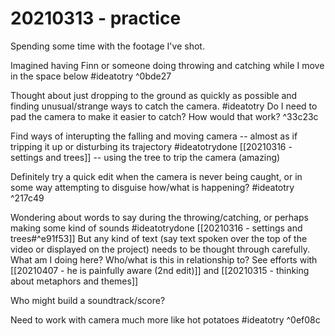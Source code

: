 # 20210313 - practice

Spending some time with the footage I've shot. 

Imagined having Finn or someone doing throwing and catching while I move in the space below #ideatotry  ^0bde27

Thought about just dropping to the ground as quickly as possible and finding unusual/strange ways to catch the camera. #ideatotry Do I need to pad the camera to make it easier to catch? How would that work?  ^33c23c

Find ways of interupting the falling and moving camera -- almost as if tripping it up or disturbing its trajectory #ideatotrydone [[20210316 - settings and trees]] -- using the tree to trip the camera (amazing) 

Definitely try a quick edit when the camera is never being caught, or in some way attempting to disguise how/what is happening? #ideatotry  ^217c49

Wondering about words to say during the throwing/catching, or perhaps making some kind of sounds #ideatotrydone [[20210316 - settings and trees#^e91f53]]  But any kind of text (say text spoken over the top of the video or displayed on the project) needs to be thought through carefully. What am I doing here? Who/what is this in relationship to? See efforts with [[20210407 - he is painfully aware (2nd edit)]] and [[20210315 - thinking about metaphors and themes]]

Who might build a soundtrack/score? 

Need to work with camera much more like hot potatoes #ideatotry  ^0ef08c


